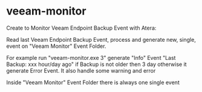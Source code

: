 # veeam-monitor
Create to Monitor Veeam Endpoint Backup Event with Atera:

Read last Veeam Endpoint Backup Event, process and generate new, single, event on "Veeam Monitor" Event Folder. 

For example run "veeam-monitor.exe 3" generate "Info" Event "Last Backup: xxx hour/day ago" if Backup is not older then 3 day otherwise it generate Error Event. It also handle some warning and error

Inside "Veeam Monitor" Event Folder there is always one single event

